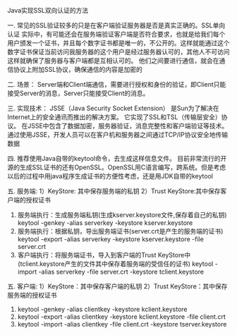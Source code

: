 Java实现SSL双向认证的方法

一. 常见的SSL验证较多的只是在客户端验证服务器是否是真实正确的。SSL单向认证
实际中，有可能还会在服务端验证客户端是否符合要求，也就是给我们每个用户颁发一个证书，并且每个数字证书都是唯一的，不公开的。这样就能通过这个数字证书保证当前访问我服务器的这个用户是经过服务器认可的，其他人不可访问
这样就确保了服务器与客户端都是互相认可的。 他们之间要进行通信，就会在通信协议上附加SSL协议，确保通信的内容是加密的

二. 场景： Server端和Client端通信，需要进行授权和身份的验证，即Client只能接受Server的消息，Server只能接受Client的消息。

三. 实现技术： JSSE（Java Security Socket Extension） 是Sun为了解决在Internet上的安全通讯而推出的解决方案。 它实现了SSL和TSL（传输层安全）协议。
在JSSE中包含了数据加密，服务器验证，消息完整性和客户端验证等技术。 通过使用JSSE，开发人员可以在客户机和服务器之间通过TCP/IP协议安全地传输数据

四. 推荐使用Java自带的keytool命令，去生成这样信息文件。
目前非常流行的开源的生成SSL证书的还有OpenSSL。OpenSSL用C语言编写，跨系统。但是考虑以后的过程中用java程序生成证书的方便性考虑，还是用JDK自带的keytool

五. 服务端:
1）KeyStore: 其中保存服务端的私钥 2）Trust KeyStore:其中保存客户端的授权证书

1. 服务端执行：生成服务端私钥(生成kserver.keystore文件,保存着自己的私钥)
   keytool -genkey -alias serverkey -keystore kserver.keystore
2. 服务端执行：根据私钥，导出服务端证书(server.crt是产生的服务端的证书)
   keytool -export -alias serverkey -keystore kserver.keystore -file server.crt
3. 客户端执行：将服务端证书，导入到客户端的Trust KeyStore中(tclient.keystore产生的文件其中保存着服务端的受信任的证书)
   keytool -import -alias serverkey -file server.crt -keystore tclient.keystore

五. 客户端:
1）KeyStore：其中保存客户端的私钥 2）Trust KeyStore：其中保存服务端的授权证书

1. keytool -genkey -alias clientkey -keystore kclient.keystore
2. keytool -export -alias clientkey -keystore kclient.keystore -file client.crt
3. keytool -import -alias clientkey -file client.crt -keystore tserver.keystore